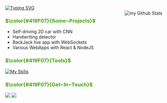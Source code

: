 <a href="https://git.io/typing-svg">
  <img src="https://readme-typing-svg.herokuapp.com?font=Fira+Code&pause=100&color=419F07&width=435&lines=Hi%2C+Sebastian+here.+Welcome!" alt="Typing SVG"/>
</a>
<br/>

<img align="right" src="https://github-readme-stats.vercel.app/api?username=sebastianmihai01&include_all_commits=true&count_private=true&show_icons=true&line_height=20&theme=vue-dark" alt="my Github Stats"/>  

<h3 style="color: #419F07;">
  $\color{#419F07}{Some~Projects}$
</h3>
<ul>
  <li> Self-driving 2D car with CNN </li>
  <li> Handwriting detector </li>
  <li> BackJack live app with WebSockets </li>
  <li> Various WebApps with React & NodeJS </li>
</ul>

<h3 style="color: #419F07;">
  $\color{#419F07}{Tools}$
</h3>

[![My Skills](https://skillicons.dev/icons?i=aws,py,postgresql,kubernetes,docker,java,typescript,nodejs,react,express,ruby)](https://skillicons.dev)

<h3 style="color: #419F07;">
  $\color{#419F07}{Get~In~Touch}$
</h3>
<a target="_blank" href="https://www.linkedin.com/in/sebastian-mihai"><img src="https://img.shields.io/badge/-LinkedIn-0077B5?style=for-the-badge&logo=Linkedin&logoColor=white"></img></a>
<a target="_blank" href="mailto:mihaisebastian01@gmail.com"><img src="https://img.shields.io/badge/-Gmail-D14836?style=for-the-badge&logo=Gmail&logoColor=white"></img></a>
